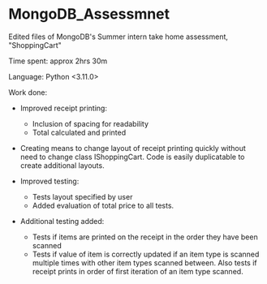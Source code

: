 # MongoDB_Assessmnet
Edited files of MongoDB's Summer intern take home assessment, "ShoppingCart"

Time spent: approx 2hrs 30m

Language: Python <3.11.0>


Work done:

  - Improved receipt printing:
    - Inclusion of spacing for readability
    - Total calculated and printed
    
  - Creating means to change layout of receipt printing quickly without need to change class IShoppingCart. Code is easily duplicatable to create additional layouts.
  
  - Improved testing:
    - Tests layout specified by user
    - Added evaluation of total price to all tests.
    
  - Additional testing added:
    - Tests if items are printed on the receipt in the order they have been scanned
    - Tests if value of item is correctly updated if an item type is scanned multiple times with other item types scanned between. Also tests if receipt prints in order of first iteration of an item type scanned.
